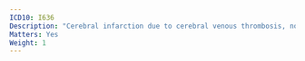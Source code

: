 ```yaml
---
ICD10: I636
Description: "Cerebral infarction due to cerebral venous thrombosis, nonpyogenic"
Matters: Yes
Weight: 1
---
```

